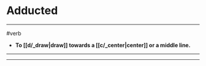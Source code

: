 # Adducted
---
#verb
- **To [[d/_draw|draw]] towards a [[c/_center|center]] or a middle line.**
---
---
